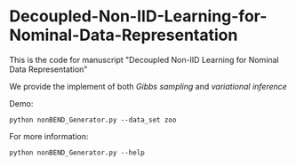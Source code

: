 # Decoupled-Non-IID-Learning-for-Nominal-Data-Representation
This is the code for manuscript "Decoupled Non-IID Learning for Nominal Data Representation"

We provide the implement of both *Gibbs sampling* and *variational inference*

Demo:
~~~
python nonBEND_Generator.py --data_set zoo
~~~

For more information:
~~~
python nonBEND_Generator.py --help
~~~